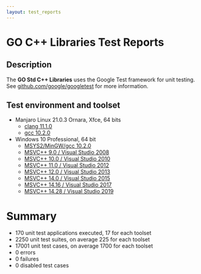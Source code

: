 ```yaml
---
layout: test_reports
---
```


# GO C++ Libraries Test Reports

## Description

The **GO Std C++ Libraries** uses the Google Test framework for unit testing.
See [github.com/google/googletest](https://github.com/google/googletest) for
more information.

## Test environment and toolset

* Manjaro Linux 21.0.3 Ornara, Xfce, 64 bits
  * [clang 11.1.0](./linux_clang/unit_tests.html)
  * [gcc 10.2.0](./linux_gcc/unit_tests.html)
* Windows 10 Professional, 64 bit
  * [MSYS2/MinGW/gcc 10.2.0](./windows_gcc/unit_tests.html)
  * [MSVC++ 9.0 / Visual Studio 2008](./windows_msvc90/unit_tests.html)
  * [MSVC++ 10.0 / Visual Studio 2010](./windows_msvc100/unit_tests.html)
  * [MSVC++ 11.0 / Visual Studio 2012](./windows_msvc110/unit_tests.html)
  * [MSVC++ 12.0 / Visual Studio 2013](./windows_msvc120/unit_tests.html)
  * [MSVC++ 14.0 / Visual Studio 2015](./windows_msvc140/unit_tests.html)
  * [MSVC++ 14.16 / Visual Studio 2017](./windows_msvc141/unit_tests.html)
  * [MSVC++ 14.28 / Visual Studio 2019](./windows_msvc142/unit_tests.html)

# Summary

* 170 unit test applications executed, 17 for each toolset
* 2250 unit test suites, on average 225 for each toolset
* 17001 unit test cases, on average 1700 for each toolset
* 0 errors
* 0 failures
* 0 disabled test cases
